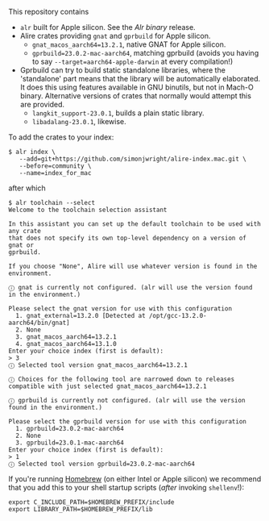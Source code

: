 This repository contains 

* `alr` built for Apple silicon. See the _Alr binary_ release.
* Alire crates providing `gnat` and `gprbuild` for Apple silicon.
  * `gnat_macos_aarch64=13.2.1`, native GNAT for Apple silicon.
  * `gprbuild=23.0.2-mac-aarch64`, matching gprbuild (avoids you having to say `--target=aarch64-apple-darwin` at every compilation!)
* Gprbuild can try to build static standalone libraries, where the 'standalone' part means that the library will be automatically elaborated. It does this using features available in GNU binutils, but not in Mach-O binary. Alternative versions of crates that normally would attempt this are provided.
  * `langkit_support-23.0.1`, builds a plain static library.
  * `libadalang-23.0.1`, likewise.
  
To add the crates to your index:

```
$ alr index \
   --add=git+https://github.com/simonjwright/alire-index.mac.git \
   --before=community \
   --name=index_for_mac
```

after which

```
$ alr toolchain --select
Welcome to the toolchain selection assistant     

In this assistant you can set up the default toolchain to be used with any crate
that does not specify its own top-level dependency on a version of gnat or 
gprbuild.

If you choose "None", Alire will use whatever version is found in the 
environment.

ⓘ gnat is currently not configured. (alr will use the version found in the environment.)

Please select the gnat version for use with this configuration
  1. gnat_external=13.2.0 [Detected at /opt/gcc-13.2.0-aarch64/bin/gnat]
  2. None
  3. gnat_macos_aarch64=13.2.1
  4. gnat_macos_aarch64=13.1.0
Enter your choice index (first is default): 
> 3
ⓘ Selected tool version gnat_macos_aarch64=13.2.1

ⓘ Choices for the following tool are narrowed down to releases compatible with just selected gnat_macos_aarch64=13.2.1

ⓘ gprbuild is currently not configured. (alr will use the version found in the environment.)

Please select the gprbuild version for use with this configuration
  1. gprbuild=23.0.2-mac-aarch64
  2. None
  3. gprbuild=23.0.1-mac-aarch64
Enter your choice index (first is default): 
> 1
ⓘ Selected tool version gprbuild=23.0.2-mac-aarch64
```

If you're running [Homebrew](https://brew.sh) (on either Intel or Apple silicon) we recommend that you add this to your shell startup scripts (_after_ invoking `shellenv`!):

```
export C_INCLUDE_PATH=$HOMEBREW_PREFIX/include
export LIBRARY_PATH=$HOMEBREW_PREFIX/lib
```
